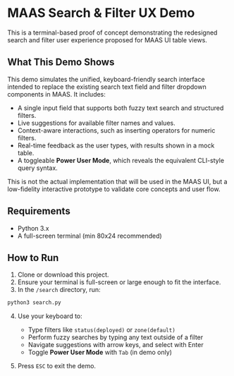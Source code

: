 # MAAS Search & Filter UX Demo

This is a terminal-based proof of concept demonstrating the redesigned search and filter user experience proposed for MAAS UI table views.

## What This Demo Shows

This demo simulates the unified, keyboard-friendly search interface intended to replace the existing search text field and filter dropdown components in MAAS. It includes:

- A single input field that supports both fuzzy text search and structured filters.
- Live suggestions for available filter names and values.
- Context-aware interactions, such as inserting operators for numeric filters.
- Real-time feedback as the user types, with results shown in a mock table.
- A toggleable **Power User Mode**, which reveals the equivalent CLI-style query syntax.

This is not the actual implementation that will be used in the MAAS UI, but a low-fidelity interactive prototype to validate core concepts and user flow.

## Requirements

- Python 3.x
- A full-screen terminal (min 80x24 recommended)

## How to Run

1. Clone or download this project.
2. Ensure your terminal is full-screen or large enough to fit the interface.
3. In the `/search` directory, run:
```sh
python3 search.py
```
4. Use your keyboard to:
   - Type filters like `status(deployed)` or `zone(default)`
   - Perform fuzzy searches by typing any text outside of a filter
   - Navigate suggestions with arrow keys, and select with Enter
   - Toggle **Power User Mode** with `Tab` (in demo only)

5. Press `ESC` to exit the demo.

